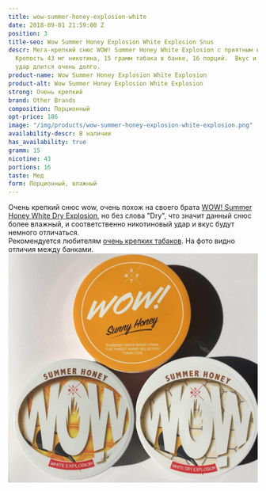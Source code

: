 ```yaml
---
title: wow-summer-honey-explosion-white
date: 2018-09-01 21:59:00 Z
position: 3
title-seo: Wow Summer Honey Explosion White Explosion Snus
descr: Мега-крепкий снюс WOW! Summer Honey White Explosion с приятным вкусом меда.
  Крепость 43 мг никотина, 15 грамм табака в банке, 16 порций.  Вкус и никотиновый
  удар длится очень долго.
product-name: Wow Summer Honey Explosion White Explosion
product-alt: Wow Summer Honey Explosion White Explosion
strong: Очень крепкий
brand: Other Brands
composition: Порционный
opt-price: 186
image: "/img/products/wow-summer-honey-explosion-white-explosion.png"
availability-descr: В наличии
has_availability: true
gramm: 15
nicotine: 43
portions: 16
taste: Мед
form: Порционный, влажный
---
```


Очень крепкий снюс wow, очень похож на своего брата [WOW! Summer Honey White Dry Explosion](/wow-summer-honey-white-dry-explosion), но без слова "Dry", что значит данный снюс более влажный, и соответственно никотиновый удар и вкус будут немного отличаться.<br>
Рекомендуется любителям [очень крепких табаков](/ultra-strong).
На фото видно отличия между банками.
<img class="img-fluid" src="/img/products/more/snus-wow.jpg" alt="Snus Wow">